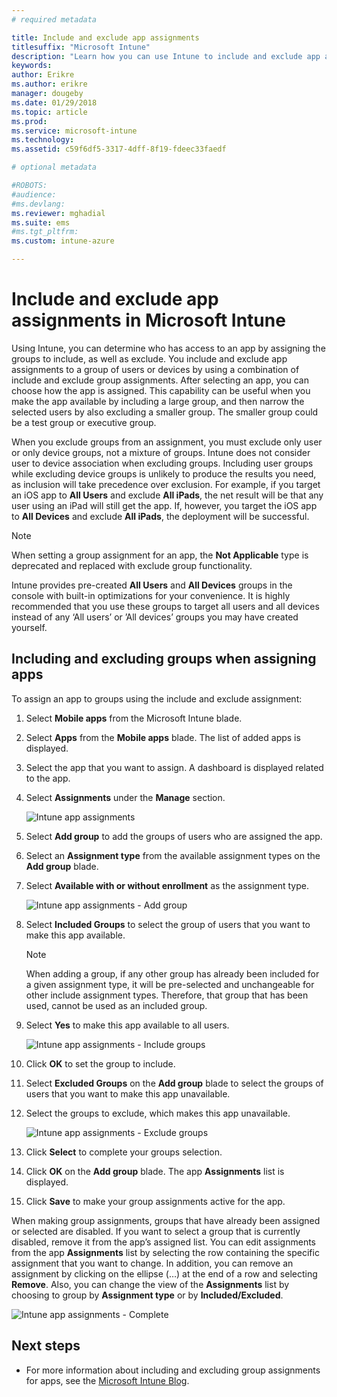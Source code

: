 ```yaml
---
# required metadata

title: Include and exclude app assignments
titlesuffix: "Microsoft Intune"
description: "Learn how you can use Intune to include and exclude app assignments."
keywords:
author: Erikre
ms.author: erikre
manager: dougeby
ms.date: 01/29/2018
ms.topic: article
ms.prod:
ms.service: microsoft-intune
ms.technology:
ms.assetid: c59f6df5-3317-4dff-8f19-fdeec33faedf

# optional metadata

#ROBOTS:
#audience:
#ms.devlang:
ms.reviewer: mghadial
ms.suite: ems
#ms.tgt_pltfrm:
ms.custom: intune-azure

---
```


# Include and exclude app assignments in Microsoft Intune

Using Intune, you can determine who has access to an app by assigning the groups to include, as well as exclude. You include and exclude app assignments to a group of users or devices by using a combination of include and exclude group assignments. After selecting an app, you can choose how the app is assigned. This capability can be useful when you make the app available by including a large group, and then narrow the selected users by also excluding a smaller group. The smaller group could be a test group or executive group. 

When you exclude groups from an assignment, you must exclude only user or only device groups, not a mixture of groups. Intune does not consider user to device association when excluding groups. Including user groups while excluding device groups is unlikely to produce the results you need, as inclusion will take precedence over exclusion. For example, if you target an iOS app to **All Users** and exclude **All iPads**, the net result will be that any user using an iPad will still get the app. If, however, you target the iOS app to **All Devices** and exclude **All iPads**, the deployment will be successful.  

>[!NOTE]
>When setting a group assignment for an app, the **Not Applicable** type is deprecated and replaced with exclude group functionality. 
>
>Intune provides pre-created **All Users** and **All Devices** groups in the console with built-in optimizations for your convenience. It is highly recommended that you use these groups to target all users and all devices instead of any ‘All users’ or ’All devices’ groups you may have created yourself.  

## Including and excluding groups when assigning apps 
To assign an app to groups using the include and exclude assignment:
1. Select **Mobile apps** from the Microsoft Intune blade.
2. Select **Apps** from the **Mobile apps** blade. The list of added apps is displayed.
3. Select the app that you want to assign. A dashboard is displayed related to the app. 
4. Select **Assignments** under the **Manage** section. 

    ![Intune app assignments](./media/apps-inc-exl-01.png)
5. Select **Add group** to add the groups of users who are assigned the app. 
6. Select an **Assignment type** from the available assignment types on the **Add group** blade.
7. Select **Available with or without enrollment** as the assignment type.

    ![Intune app assignments - Add group](./media/apps-inc-exl-02.png)
8. Select **Included Groups** to select the group of users that you want to make this app available.

    >[!NOTE]
    >When adding a group, if any other group has already been included for a given assignment type, it will be pre-selected and unchangeable for other include assignment types. Therefore, that group that has been used, cannot be used as an included group.

9. Select **Yes** to make this app available to all users.

    ![Intune app assignments - Include groups](./media/apps-inc-exl-03.png)
10. Click **OK** to set the group to include.
11. Select **Excluded Groups** on the **Add group** blade to select the groups of users that you want to make this app unavailable. 
12. Select the groups to exclude, which makes this app unavailable.

    ![Intune app assignments - Exclude groups](./media/apps-inc-exl-04.png)
13. Click **Select** to complete your groups selection.
14. Click **OK** on the **Add group** blade. The app **Assignments** list is displayed.
15. Click **Save** to make your group assignments active for the app.

When making group assignments, groups that have already been assigned or selected are disabled. If you want to select a group that is currently disabled, remove it from the app’s assigned list. You can edit assignments from the app **Assignments** list by selecting the row containing the specific assignment that you want to change. In addition, you can remove an assignment by clicking on the ellipse (…) at the end of a row and selecting **Remove**. Also, you can change the view of the **Assignments** list by choosing to group by **Assignment type** or by **Included/Excluded**.

![Intune app assignments - Complete](./media/apps-inc-exl-05.png)

## Next steps

* For more information about including and excluding group assignments for apps, see the [Microsoft Intune Blog](https://aka.ms/new_app_assignment_process).

